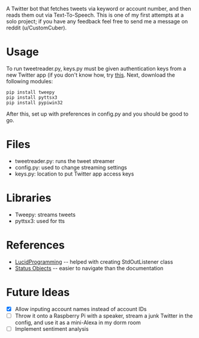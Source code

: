 A Twitter bot that fetches tweets via keyword or account number, and then reads them out via Text-To-Speech. This is one of my first attempts at a solo project; if you have any feedback feel free to send me a message on reddit (u/CustomCuber).

# Usage
To run tweetreader.py, keys.py must be given authentication keys from a new Twitter app (if you don't know how, try [this](https://projects.raspberrypi.org/en/projects/getting-started-with-the-twitter-api). Next, download the following modules:
```
pip install tweepy
pip install pyttsx3
pip install pypiwin32
```
After this, set up with preferences in config.py and you should be good to go.

# Files
* tweetreader.py: runs the tweet streamer
* config.py: used to change streaming settings
* keys.py: location to put Twitter app access keys

# Libraries
* Tweepy: streams tweets
* pyttsx3: used for tts

# References
* [LucidProgramming](https://www.youtube.com/watch?v=wlnx-7cm4Gg) -- helped with creating StdOutListener class
* [Status Objects](https://gist.github.com/dev-techmoe/ef676cdd03ac47ac503e856282077bf2) -- easier to navigate than the documentation

# Future Ideas
- [x] Allow inputing account names instead of account IDs
- [ ] Throw it onto a Raspberry Pi with a speaker, stream a junk Twitter in the config, and use it as a mini-Alexa in my dorm room
- [ ] Implement sentiment analysis

